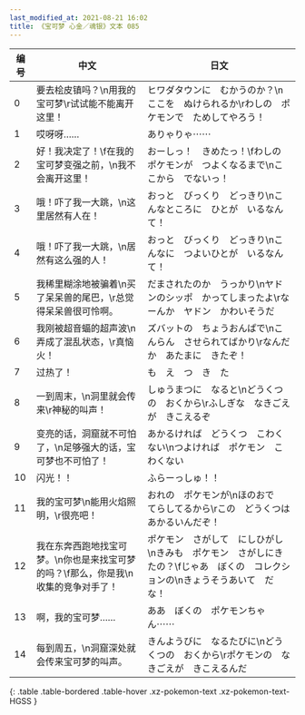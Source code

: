 ```yaml
---
last_modified_at: 2021-08-21 16:02
title: 《宝可梦 心金／魂银》文本 085
---
```

| 编号 | 中文 | 日文 |
| ---- | ---- | ---- |
| 0 | 要去桧皮镇吗？\n用我的宝可梦\r试试能不能离开这里！ | ヒワダタウンに　むかうのか？\nここを　ぬけられるか\rわしの　ポケモンで　ためしてやろう！ |
| 1 | 哎呀呀…… | ありゃりゃ⋯⋯ |
| 2 | 好！我决定了！\f在我的宝可梦变强之前，\n我不会离开这里！ | おーしっ！　きめたっ！\fわしの　ポケモンが　つよくなるまで\nここから　でないっ！ |
| 3 | 哦！吓了我一大跳，\n这里居然有人在！ | おっと　びっくり　どっきり\nこんなところに　ひとが　いるなんて！ |
| 4 | 哦！吓了我一大跳，\n居然有这么强的人！ | おっと　びっくり　どっきり\nこんなに　つよいひとが　いるなんて！ |
| 5 | 我稀里糊涂地被骗着\n买了呆呆兽的尾巴，\r总觉得呆呆兽很可怜啊。 | だまされたのか　うっかり\nヤドンのシッポ　かってしまったよ\rなーんか　ヤドン　かわいそうだ |
| 6 | 我刚被超音蝠的超声波\n弄成了混乱状态，\r真恼火！ | ズバットの　ちょうおんぱで\nこんらん　させられてばかり\rなんだか　あたまに　きたぞ！ |
| 7 | 过热了！ | も　え　つ　き　た |
| 8 | 一到周末，\n洞里就会传来\r神秘的叫声！ | しゅうまつに　なると\nどうくつの　おくから\rふしぎな　なきごえが　きこえるぞ |
| 9 | 变亮的话，洞窟就不可怕了，\n足够强大的话，宝可梦也不可怕了！ | あかるければ　どうくつ　こわくない\nつよければ　ポケモン　こわくない |
| 10 | 闪光！！ | ふらーっしゅ！！ |
| 11 | 我的宝可梦\n能用火焰照明，\r很亮吧！ | おれの　ポケモンが\nほのおで　てらしてるから\rこの　どうくつは　あかるいんだぞ！ |
| 12 | 我在东奔西跑地找宝可梦。\n你也是来找宝可梦的吗？\f那么，你是我\n收集的竞争对手了！ | ポケモン　さがして　にしひがし\nきみも　ポケモン　さがしにきたの？\fじゃあ　ぼくの　コレクションの\nきょうそうあいて　だな！ |
| 13 | 啊，我的宝可梦…… | ああ　ぼくの　ポケモンちゃん⋯⋯ |
| 14 | 每到周五，\n洞窟深处就会传来宝可梦的叫声。 | きんようびに　なるたびに\nどうくつの　おくから\rポケモンの　なきごえが　きこえるんだ |
{: .table .table-bordered .table-hover .xz-pokemon-text .xz-pokemon-text-HGSS }
